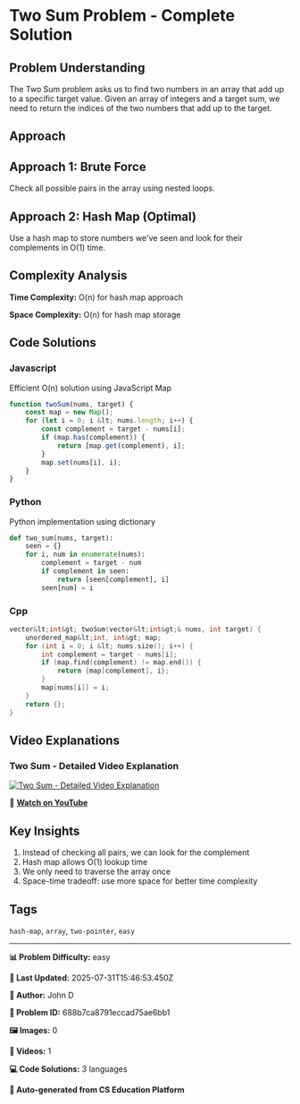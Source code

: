 # Two Sum Problem - Complete Solution

## Problem Understanding

The Two Sum problem asks us to find two numbers in an array that add up to a specific target value. Given an array of integers and a target sum, we need to return the indices of the two numbers that add up to the target.

## Approach

## Approach 1: Brute Force
Check all possible pairs in the array using nested loops.

## Approach 2: Hash Map (Optimal)
Use a hash map to store numbers we've seen and look for their complements in O(1) time.

## Complexity Analysis

**Time Complexity:** O(n) for hash map approach

**Space Complexity:** O(n) for hash map storage

## Code Solutions

### Javascript

Efficient O(n) solution using JavaScript Map

```javascript
function twoSum(nums, target) {
    const map = new Map();
    for (let i = 0; i &lt; nums.length; i++) {
        const complement = target - nums[i];
        if (map.has(complement)) {
            return [map.get(complement), i];
        }
        map.set(nums[i], i);
    }
}
```

### Python

Python implementation using dictionary

```python
def two_sum(nums, target):
    seen = {}
    for i, num in enumerate(nums):
        complement = target - num
        if complement in seen:
            return [seen[complement], i]
        seen[num] = i
```

### Cpp

```cpp
vector&lt;int&gt; twoSum(vector&lt;int&gt;& nums, int target) {
    unordered_map&lt;int, int&gt; map;
    for (int i = 0; i &lt; nums.size(); i++) {
        int complement = target - nums[i];
        if (map.find(complement) != map.end()) {
            return {map[complement], i};
        }
        map[nums[i]] = i;
    }
    return {};
}
```

## Video Explanations

### Two Sum - Detailed Video Explanation

[![Two Sum - Detailed Video Explanation](https://img.youtube.com/vi/KLlXCFG5TnA/maxresdefault.jpg)](https://www.youtube.com/watch?v=KLlXCFG5TnA)

🎥 **[Watch on YouTube](https://www.youtube.com/watch?v=KLlXCFG5TnA)**

## Key Insights

1. Instead of checking all pairs, we can look for the complement
2. Hash map allows O(1) lookup time
3. We only need to traverse the array once
4. Space-time tradeoff: use more space for better time complexity

## Tags

`hash-map`, `array`, `two-pointer`, `easy`

---

**📊 Problem Difficulty:** easy

**📝 Last Updated:** 2025-07-31T15:46:53.450Z

**👤 Author:** John D

**🔢 Problem ID:** 688b7ca8791eccad75ae6bb1

**🖼️ Images:** 0

**🎥 Videos:** 1

**💻 Code Solutions:** 3 languages

**🔄 Auto-generated from CS Education Platform**
